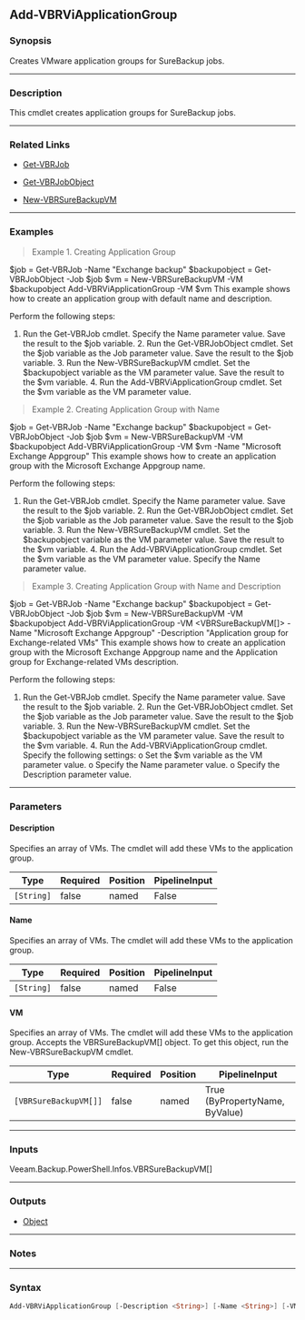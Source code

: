 Add-VBRViApplicationGroup
-------------------------

### Synopsis
Creates VMware application groups for SureBackup jobs.

---

### Description

This cmdlet creates application groups for SureBackup jobs.

---

### Related Links
* [Get-VBRJob](Get-VBRJob)

* [Get-VBRJobObject](Get-VBRJobObject)

* [New-VBRSureBackupVM](New-VBRSureBackupVM)

---

### Examples
> Example 1. Creating Application Group

$job = Get-VBRJob -Name "Exchange backup"
$backupobject = Get-VBRJobObject -Job $job
$vm = New-VBRSureBackupVM -VM $backupobject
Add-VBRViApplicationGroup -VM $vm
This example shows how to create an application group with default name and description.

Perform the following steps:

1. Run the Get-VBRJob cmdlet. Specify the Name parameter value. Save the result to the $job variable.   2. Run the Get-VBRJobObject cmdlet. Set the $job variable as the Job parameter value. Save the result to the $job variable.   3. Run the New-VBRSureBackupVM cmdlet. Set the $backupobject variable as the VM parameter value. Save the result to the $vm variable.   4. Run the Add-VBRViApplicationGroup cmdlet. Set the $vm variable as the VM parameter value.
> Example 2. Creating Application Group with Name

$job = Get-VBRJob -Name "Exchange backup"
$backupobject = Get-VBRJobObject -Job $job
$vm = New-VBRSureBackupVM -VM $backupobject
Add-VBRViApplicationGroup -VM $vm -Name "Microsoft Exchange Appgroup"
This example shows how to create an application group with the Microsoft Exchange Appgroup name.

Perform the following steps:

1. Run the Get-VBRJob cmdlet. Specify the Name parameter value. Save the result to the $job variable.   2. Run the Get-VBRJobObject cmdlet. Set the $job variable as the Job parameter value. Save the result to the $job variable.   3. Run the New-VBRSureBackupVM cmdlet. Set the $backupobject variable as the VM parameter value. Save the result to the $vm variable.   4. Run the Add-VBRViApplicationGroup cmdlet. Set the $vm variable as the VM parameter value. Specify the Name parameter value.
> Example 3. Creating Application Group with Name and Description

$job = Get-VBRJob -Name "Exchange backup"
$backupobject = Get-VBRJobObject -Job $job
$vm = New-VBRSureBackupVM -VM $backupobject
Add-VBRViApplicationGroup -VM <VBRSureBackupVM[]> -Name "Microsoft Exchange Appgroup" -Description "Application group for Exchange-related VMs"
This example shows how to create an application group with the Microsoft Exchange Appgroup name and the Application group for Exchange-related VMs description.

Perform the following steps:

1. Run the Get-VBRJob cmdlet. Specify the Name parameter value. Save the result to the $job variable.   2. Run the Get-VBRJobObject cmdlet. Set the $job variable as the Job parameter value. Save the result to the $job variable.   3. Run the New-VBRSureBackupVM cmdlet. Set the $backupobject variable as the VM parameter value. Save the result to the $vm variable.   4. Run the Add-VBRViApplicationGroup cmdlet. Specify the following settings:      o Set the $vm variable as the VM parameter value.      o Specify the Name parameter value.      o Specify the Description parameter value.

---

### Parameters
#### **Description**
Specifies an array of VMs. The cmdlet will add these VMs to the application group.

|Type      |Required|Position|PipelineInput|
|----------|--------|--------|-------------|
|`[String]`|false   |named   |False        |

#### **Name**
Specifies an array of VMs. The cmdlet will add these VMs to the application group.

|Type      |Required|Position|PipelineInput|
|----------|--------|--------|-------------|
|`[String]`|false   |named   |False        |

#### **VM**
Specifies an array of VMs. The cmdlet will add these VMs to the application group. Accepts the VBRSureBackupVM[] object. To get this object, run the New-VBRSureBackupVM cmdlet.

|Type                 |Required|Position|PipelineInput                 |
|---------------------|--------|--------|------------------------------|
|`[VBRSureBackupVM[]]`|false   |named   |True (ByPropertyName, ByValue)|

---

### Inputs
Veeam.Backup.PowerShell.Infos.VBRSureBackupVM[]

---

### Outputs
* [Object](https://learn.microsoft.com/en-us/dotnet/api/System.Object)

---

### Notes

---

### Syntax
```PowerShell
Add-VBRViApplicationGroup [-Description <String>] [-Name <String>] [-VM <VBRSureBackupVM[]>] [<CommonParameters>]
```

